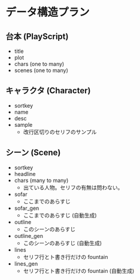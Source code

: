 # データ構造プラン

## 台本 (PlayScript)

- title
- plot
- chars (one to many)
- scenes (one to many)

## キャラクタ (Character)

- sortkey
- name
- desc
- sample
    - 改行区切りのセリフのサンプル

## シーン (Scene)

- sortkey
- headline
- chars (many to many)
    - 出ている人物。セリフの有無は問わない。
- sofar
    - ここまでのあらすじ
- sofar_gen
    - ここまでのあらすじ (自動生成)
- outline
    - このシーンのあらすじ
- outline_gen
    - このシーンのあらすじ (自動生成)
- lines
    - セリフ行とト書き行だけの fountain
- lines_gen
    - セリフ行とト書き行だけの fountain (自動生成)
